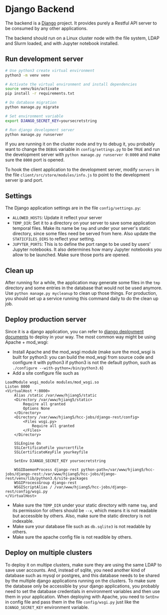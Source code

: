 # Django Backend

The backend is a [Django](https://www.djangoproject.com/) project. It provides purely a Restful API server to be consumed by any other applications.

The backend should run on a Linux cluster node with the file system, LDAP and Slurm loaded, and with Jupyter notebook installed.

## Run development server

``` bash
# Use python3 create virtual environment
python3 -m venv venv

# Activate the virtual environment and install dependencies
source venv/bin/activate
pip install -r requirements.txt

# Do database migration 
python manage.py migrate

# Set environment variable
export DJANGO_SECRET_KEY=yoursecretstring

# Run django development server
python manage.py runserver
```

If you are running it on the cluster node and try to debug it, you probably want to change the `DEBUG` variable in `config/settings.py` to be `TRUE` and run the development server with `python manage.py runserver 0:8000` and make sure the `8000` port is opened.

To hook the client application to the development server, modify `servers` in the file `client/src/store/modules/info.js` to point to the development server ip and port.


## Settings

The Django application settings are in the file `config/settings.py`:
- `ALLOWED_HOSTS`: Update it reflect your server
- `TEMP_DIR`: Set it to a directory on your server to save some application temporal files. Make its name be `tmp` and under your server's static directory, since some files need be served from here. Also update the `STATICFILES_DIRS` to reflect your setting.
- `JUPYTER_PORTS`: This is to define the port range to be used by users' Jupyter notebooks. It also determines how many Jupyter notebooks you allow to be launched. Make sure those ports are opened.


## Clean up
After running for a while, the application may generate some files in the `tmp` directory and some entries in the database that would not be used anymore. Use `python manage.py mycleanup` to clean up those things. For production, you should set up a service running this command daily to do the clean up job.


## Deploy production server

Since it is a django application, you can refer to [django deployment documents]( https://docs.djangoproject.com/en/2.2/howto/deployment/) to deploy in your way. The most common way might be using Apache + mod_wsgi:
- Install Apache and the mod_wsgi module (make sure the mod_wsgi is built for python3: you can build the mod_wsgi from source code and configure it with python3 if python3 is not the default python, such as `./configure --with-python=/bin/python3.6`)
- Add a site configure file such as 
```
LoadModule wsgi_module modules/mod_wsgi.so
Listen 8000
<VirtualHost *:8000>
    Alias /static /var/www/hjiang5/static
    <Directory /var/www/hjiang5/static>
        Require all granted
        Options None
    </Directory>
    <Directory /var/www/hjiang5/hcc-jobs/django-rest/config>
        <Files wsgi.py>
            Require all granted
        </Files>
    </Directory>

    SSLEngine On
    SSLCertificateFile yourcertfile
    SSLCertificateKeyFile yourkeyfile

    SetEnv DJANGO_SECRET_KEY yoursecretstring

    WSGIDaemonProcess django-rest python-path=/var/www/hjiang5/hcc-jobs/django-rest:/var/www/hjiang5/hcc-jobs/django-rest/venv/lib/python3.6/site-packages
    WSGIProcessGroup django-rest
    WSGIScriptAlias / /var/www/hjiang5/hcc-jobs/django-rest/config/wsgi.py
</VirtualHost>
```
- Make sure the `TEMP_DIR` under your static directory with name `tmp`, and its permission for others should be `--x`, which means it is not readable but accessible by others. Also, make sure the static directory is not indexable. 
- Make sure your database file such as `db.sqlite3` is not readable by others.
- Make sure the apache config file is not readible by others.


## Deploy on multiple clusters

To deploy it on multipe clusters, make sure they are using the same LDAP to save user accounts. And, instead of sqlite, you need another kind of database such as mysql or postgres, and this database needs to be shared by the multiple django applications running on the clusters. To make sure the database only be accessible by your django applications, you probably need to set the database credentials in environment variables and then use them in your application. When deploying with Apache, you need to `SetEnv` in config file and pass them in the file `config/wsgi.py` just like the `DJANGO_SECRET_KEY` environment variable.
